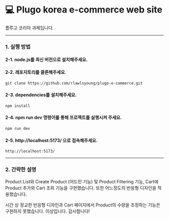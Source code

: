 # 💻 Plugo korea e-commerce web site

플루고 코리아 과제입니다.

***

### 1. 실행 방법

#### 2-1. node.js를 최신 버전으로 설치해주세요.

#### 2-2. 레포지토리를 클론해주세요.
`git clone https://github.com/rlawlsyoung/plugo-e-commerce.git`
 
#### 2-3. dependencies를 설치해주세요.
`npm install`

#### 2-4.  npm run dev 명령어를 통해 프로젝트를 실행시켜 주세요.
`npm run dev`

#### 2-5.  http://localhost:5173/ 으로 접속해주세요.
`http://localhost:5173/`
***

### 2. 간략한 설명

Product List와 Create Product (어드민 기능) 및 Product Filtering 기능, Cart에 Product 추가와 Cart 조회 기능을 구현했습니다.
또한 어느정도의 반응형 디자인을 적용했습니다.

시간 상 정교한 반응형 디자인과 Cart 페이지에서 Product의 수량을 조정하는 기능은 구현하지 못했습니다.
이상입니다. 감사합니다!
